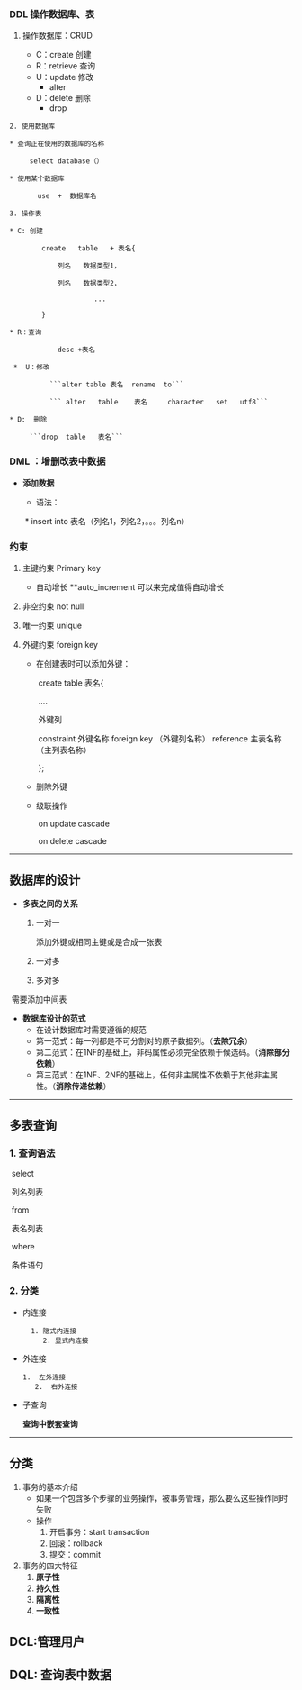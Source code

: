 ### DDL  操作数据库、表

 1.  操作数据库：CRUD

     * C：create  创建
     * R：retrieve  查询
     * U：update   修改
       * alter 
     * D：delete   删除
       * drop

	2. 使用数据库

    * 查询正在使用的数据库的名称

         select database（）

    * 使用某个数据库

      ​     use  +  数据库名

	3. 操作表

    * C: 创建   

      ​      create   table   + 表名{

      ​          列名   数据类型1，

      ​          列名   数据类型2，

      ​                   ...

      ​      }

    * R：查询

    ​            desc +表名
    
     *  U：修改
    
        ​      ```alter table 表名  rename  to```
    
        ​	   ``` alter   table    表名     character   set   utf8```
    
    * D:  删除
    
      ​	  ```drop  table   表名```

### DML ：增删改表中数据

  *   **添加数据**

       	* 语法：

      ​        * insert  into   表名（列名1，列名2，。。。列名n）

### 约束

   1. 主键约束     Primary key

      *  自动增长    **auto_increment 可以来完成值得自动增长

   2. 非空约束     not null

   3. 唯一约束      unique

   4. 外键约束      foreign  key

         * 在创建表时可以添加外键：

           ​       create  table   表名{

           ​              ....

           ​          外键列

           ​          constraint   外键名称  foreign  key   （外键列名称）    reference   主表名称（主列表名称）

           ​        };

      * 删除外键

      * 级联操作

        ​          on  update    cascade

        ​          on   delete    cascade

---



## 数据库的设计

* **多表之间的关系**

   1. 一对一

      添加外键或相同主键或是合成一张表

   2. 一对多

   3. 多对多

​           需要添加中间表

* **数据库设计的范式**
  * 在设计数据库时需要遵循的规范
  * 第一范式：每一列都是不可分割对的原子数据列。（**去除冗余**）
  * 第二范式：在1NF的基础上，非码属性必须完全依赖于候选码。（**消除部分依赖**）
  * 第三范式：在1NF、2NF的基础上，任何非主属性不依赖于其他非主属性。（**消除传递依赖**）

---

## 多表查询

### 1. 查询语法

​              select   

​                       列名列表

​               from

​                       表名列表

​               where

​                       条件语句

### 2. 分类

   * 内连接

           1. 隐式内连接
              2. 显式内连接

   * 外连接

         1.  左外连接
            2.  右外连接

   * 子查询

     **查询中嵌套查询**

---

## 分类

1. 事务的基本介绍
   * 如果一个包含多个步骤的业务操作，被事务管理，那么要么这些操作同时失败
   * 操作
     1. 开启事务：start  transaction
     2. 回滚：rollback
     3. 提交：commit
2. 事务的四大特征
   1. **原子性**
   2. **持久性**
   3. **隔离性**
   4. **一致性**

## DCL:管理用户

## DQL: 查询表中数据

